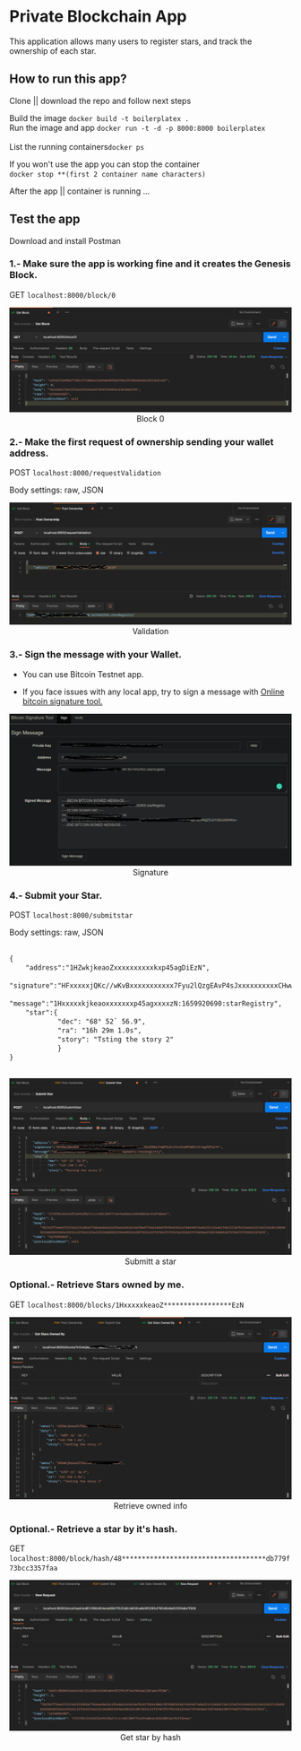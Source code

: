 # Private Blockchain App

This application allows many users to register stars, and track the ownership of each star.

## How to run this app?

Clone || download the repo and follow next steps

Build the image <code>docker build -t boilerplatex . </code> <br/>
Run the image and app <code>docker run -t -d -p 8000:8000 boilerplatex </code> <br/>
List the running containers<code>docker ps </code>

If you won't use the app you can stop the container <br/>
<code>docker stop **(first 2 container name characters) </code>

After the app || container is running ...

## Test the app 

Download and install Postman


### 1.- Make sure the app is working fine and it creates the Genesis Block.

GET <code>localhost:8000/block/0</code>

<center>
<img src='images/block_0.png'/>
<figcaption>Block 0</figcaption></center>


### 2.- Make the first request of ownership sending your wallet address.

POST <code>localhost:8000/requestValidation</code>

Body settings: raw, JSON

<center>
<img src='images/validation.png'/>
<figcaption>Validation</figcaption></center>


### 3.- Sign the message with your Wallet. 

* You can use Bitcoin Testnet app.

* If you face issues with any local app, try to sign a message with  <a href = "https://reinproject.org/bitcoin-signature-tool/#sign">Online bitcoin signature tool.</a>

<center>
<img src='images/signature.png'/>
<figcaption>Signature</figcaption></center>

### 4.- Submit your Star.

POST <code>localhost:8000/submitstar</code>

Body settings: raw, JSON

<pre>
<code>
{
    "address":"1HZwkjkeaoZxxxxxxxxxxkxp45agDiEzN",
    "signature":"HFxxxxxjQKc//wKvBxxxxxxxxxxx7Fyu2lQzgEAvP4sJxxxxxxxxxxCHww263/LFgCMfA4A********eI45u6M=",
    "message":"1Hxxxxxkjkeaoxxxxxxxp45agxxxxzN:1659920690:starRegistry",
    "star":{
            "dec": "68° 52` 56.9",
            "ra": "16h 29m 1.0s",
            "story": "Tsting the story 2"
            }
}
</code>
</pre>

<center>
<img src='images/post_star.png'/>
<figcaption>Submitt a star</figcaption></center>


### Optional.- Retrieve Stars owned by me.

GET <code>localhost:8000/blocks/1HxxxxxkeaoZ*****************EzN</code>

<center>
<img src='images/owned_by.png'/>
<figcaption>Retrieve owned info</figcaption></center>


### Optional.- Retrieve a star by it's hash.

GET <code>localhost:8000/block/hash/48************************************db779f73bcc3357faa</code>

<center>
<img src='images/by_hash.png'/>
<figcaption>Get star by hash</figcaption></center>

